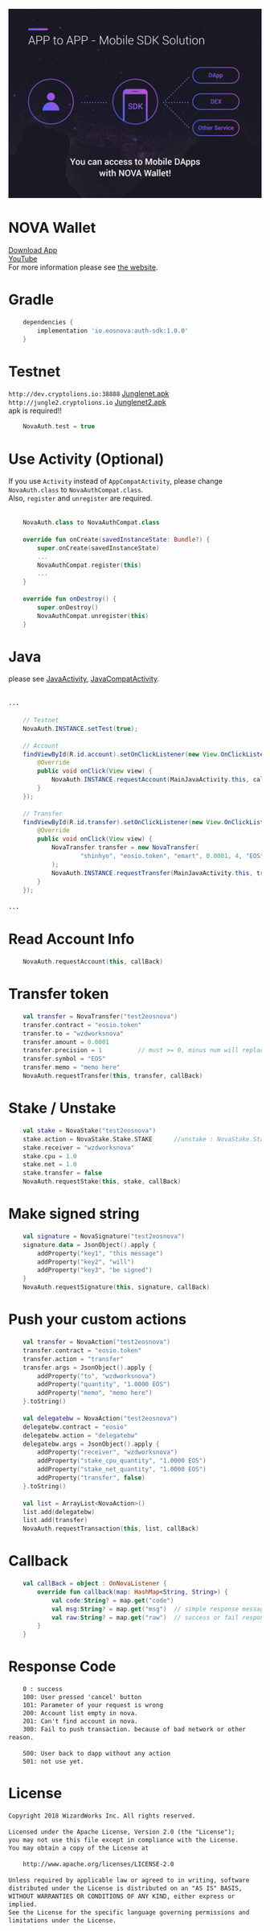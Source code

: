 ![](images/app2app.jpg)

# NOVA Wallet
[Download App][1]<br>
[YouTube][5]<br>
For more information please see [the website][2].


# Gradle
```groovy
    dependencies {
        implementation 'io.eosnova:auth-sdk:1.0.0'
    }
```

# Testnet
`http://dev.cryptolions.io:38888` [Junglenet.apk][4]<br> 
`http://jungle2.cryptolions.io` [Junglenet2.apk][7] <br>
apk is required!!

```kotlin
    NovaAuth.test = true
```

# Use Activity (Optional)

If you use `Activity` instead of `AppCompatActivity`, please change `NovaAuth.class` to `NovaAuthCompat.class`.<br>
Also, `register` and `unregister` are required.

``` kotlin

    NovaAuth.class to NovaAuthCompat.class

    override fun onCreate(savedInstanceState: Bundle?) {
        super.onCreate(savedInstanceState)
        ...
        NovaAuthCompat.register(this)
        ...
    }

    override fun onDestroy() {
        super.onDestroy()
        NovaAuthCompat.unregister(this)
    }
```

# Java

please see [JavaActivity][3], [JavaCompatActivity][6].

```java

...

    // Testnet
    NovaAuth.INSTANCE.setTest(true);

    // Account
    findViewById(R.id.account).setOnClickListener(new View.OnClickListener() {
        @Override
        public void onClick(View view) {
            NovaAuth.INSTANCE.requestAccount(MainJavaActivity.this, callback);
        }
    });

    // Transfer
    findViewById(R.id.transfer).setOnClickListener(new View.OnClickListener() {
        @Override
        public void onClick(View view) {
            NovaTransfer transfer = new NovaTransfer(
                    "shinhyo", "eosio.token", "emart", 0.0001, 4, "EOS", "from EOSNOVA"
            );
            NovaAuth.INSTANCE.requestTransfer(MainJavaActivity.this, transfer, callback);
        }
    });

...

```

# Read Account Info
```kotlin
    NovaAuth.requestAccount(this, callBack)
```
# Transfer token
```kotlin
    val transfer = NovaTransfer("test2eosnova")
    transfer.contract = "eosio.token"
    transfer.to = "wzdworksnova"
    transfer.amount = 0.0001
    transfer.precision = 1          // must >= 0, minus num will replace 0
    transfer.symbol = "EOS"
    transfer.memo = "memo here"
    NovaAuth.requestTransfer(this, transfer, callBack)
```
# Stake / Unstake
```kotlin
    val stake = NovaStake("test2eosnova")
    stake.action = NovaStake.Stake.STAKE      //unstake : NovaStake.Stake.UNSTAKE
    stake.receiver = "wzdworksnova"
    stake.cpu = 1.0
    stake.net = 1.0
    stake.transfer = false
    NovaAuth.requestStake(this, stake, callBack)
```

# Make signed string
```kotlin
    val signature = NovaSignature("test2eosnova")
    signature.data = JsonObject().apply {
        addProperty("key1", "this message")
        addProperty("key2", "will")
        addProperty("key3", "be signed")
    }
    NovaAuth.requestSignature(this, signature, callBack)
```

# Push your custom actions
```kotlin
    val transfer = NovaAction("test2eosnova")
    transfer.contract = "eosio.token"
    transfer.action = "transfer"
    transfer.args = JsonObject().apply {
        addProperty("to", "wzdworksnova")
        addProperty("quantity", "1.0000 EOS")
        addProperty("memo", "memo here")
    }.toString()

    val delegatebw = NovaAction("test2eosnova")
    delegatebw.contract = "eosio"
    delegatebw.action = "delegatebw"
    delegatebw.args = JsonObject().apply {
        addProperty("receiver", "wzdworksnova")
        addProperty("stake_cpu_quantity", "1.0000 EOS")
        addProperty("stake_net_quantity", "1.0000 EOS")
        addProperty("transfer", false)
    }.toString()

    val list = ArrayList<NovaAction>()
    list.add(delegatebw)
    list.add(transfer)
    NovaAuth.requestTransaction(this, list, callBack)
```

# Callback
```kotlin
    val callBack = object : OnNovaListener {
        override fun callback(map: HashMap<String, String>) {
            val code:String? = map.get("code")
            val msg:String? = map.get("msg")  // simple response message
            val raw:String? = map.get("raw")  // success or fail response message(JSON format) from network or sdk
        }
    }
```

# Response Code
```
    0 : success
    100: User pressed 'cancel' button
    101: Parameter of your request is wrong
    200: Account list empty in nova.
    201: Can't find account in nova.
    300: Fail to push transaction. because of bad network or other reason.
    
    500: User back to dapp without any action
    501: not use yet.
```



# License 


    Copyright 2018 WizardWorks Inc. All rights reserved.

    Licensed under the Apache License, Version 2.0 (the "License");
    you may not use this file except in compliance with the License.
    You may obtain a copy of the License at

        http://www.apache.org/licenses/LICENSE-2.0

    Unless required by applicable law or agreed to in writing, software
    distributed under the License is distributed on an "AS IS" BASIS,
    WITHOUT WARRANTIES OR CONDITIONS OF ANY KIND, either express or implied.
    See the License for the specific language governing permissions and
    limitations under the License.


[1]: http://bit.ly/2CySJnr
[2]: http://bit.ly/2Lj7Bdu
[3]: https://github.com/EOSNOVA/Auth-SDK-ANDROID/blob/master/app/src/main/java/io/eosnova/wallet/android/sdk/sample/MainJavaActivity.java
[4]: https://github.com/EOSNOVA/Auth-SDK-ANDROID/blob/master/apk/nova_testnet.apk
[5]: https://www.youtube.com/watch?v=-nfbC_U9xcM
[6]: https://github.com/EOSNOVA/Auth-SDK-ANDROID/blob/master/app/src/main/java/io/eosnova/wallet/android/sdk/sample/MainJavaCompatActivity.java
[7]: https://github.com/EOSNOVA/Auth-SDK-ANDROID/blob/master/apk/nova_testnet_2.apk
